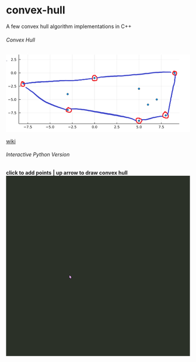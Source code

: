 # convex-hull
A few convex hull algorithm implementations in C++

###### Convex Hull
![](./media/conv_hull_1.png)


[wiki](https://en.wikipedia.org/wiki/Convex_hull)

###### Interactive Python Version
**click to add points**
**| up arrow to draw convex hull**
![](./python-interactive/media/convex_hull_gif01.gif)